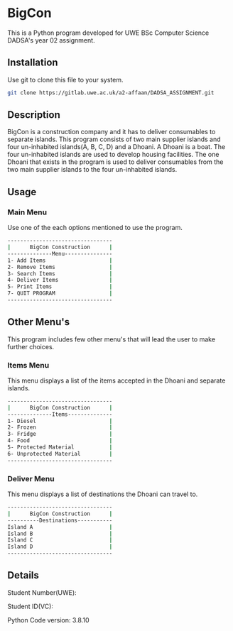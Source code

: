 # BigCon
This is a Python program developed for UWE BSc Computer Science DADSA's year 02 assignment.

## Installation
Use git to clone this file to your system.
```bash
git clone https://gitlab.uwe.ac.uk/a2-affaan/DADSA_ASSIGNMENT.git
```

## Description
BigCon is a construction company and it has to deliver consumables to separate islands. This program consists of two main supplier islands and four un-inhabited islands(A, B, C, D) and a Dhoani. A Dhoani is a boat. The four un-inhabited islands are used to develop housing facilities. The one Dhoani that exists in the program is used to deliver consumables from the two main supplier islands to the four un-inhabited islands.

## Usage
### Main Menu
Use one of the each options mentioned to use the program.
```bash
---------------------------------
|      BigCon Construction      |
--------------Menu---------------
1- Add Items                    |
2- Remove Items                 |
3- Search Items                 |
4- Deliver Items                |
5- Print Items                  |
7- QUIT PROGRAM                 |
---------------------------------
```

## Other Menu's
This program includes few other menu's that will lead the user to make further choices.
### Items Menu
This menu displays a list of the items accepted in the Dhoani and separate islands. 
```bash
---------------------------------
|      BigCon Construction      |
--------------Items--------------
1- Diesel                       |
2- Frozen                       |
3- Fridge                       |
4- Food                         |
5- Protected Material           |
6- Unprotected Material         |
---------------------------------
```
### Deliver Menu
This menu displays a list of destinations the Dhoani can travel to.
```bash
---------------------------------
|      BigCon Construction      |
----------Destinations-----------
Island A                        |
Island B                        |
Island C                        |
Island D                        |
---------------------------------
```

## Details
Student Number(UWE):

Student ID(VC):

Python Code version: 3.8.10

